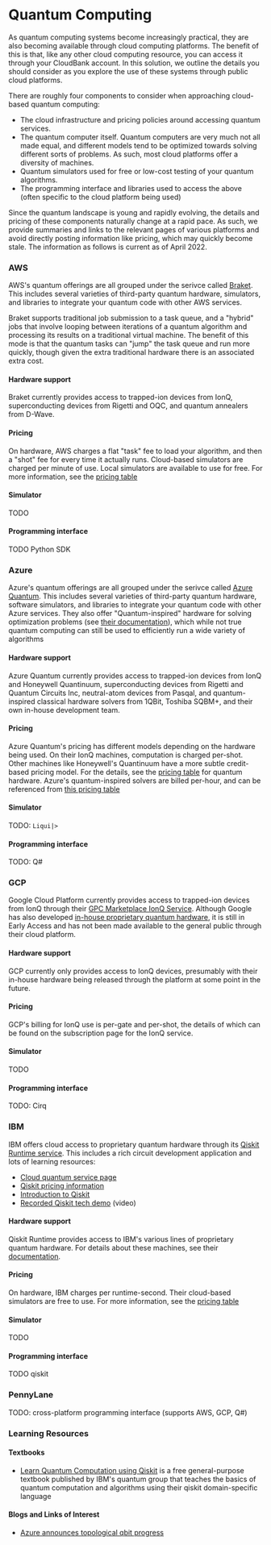 # Quantum Computing

As quantum computing systems become increasingly practical, they are also becoming available through cloud computing platforms. The benefit of this is that, like any other cloud computing resource, you can access it through your CloudBank account. In this solution, we outline the details you should consider as you explore the use of these systems through public cloud platforms.

There are roughly four components to consider when approaching cloud-based quantum computing:

- The cloud infrastructure and pricing policies around accessing quantum services.
- The quantum computer itself. Quantum computers are very much not all made equal, and different models tend to be optimized towards solving different sorts of problems. As such, most cloud platforms offer a diversity of machines.
- Quantum simulators used for free or low-cost testing of your quantum algorithms.
- The programming interface and libraries used to access the above (often specific to the cloud platform being used)

Since the quantum landscape is young and rapidly evolving, the details and pricing of these components naturally change at a rapid pace. As such, we provide summaries and links to the relevant pages of various platforms and avoid directly posting information like pricing, which may quickly become stale. The information as follows is current as of April 2022.

### AWS
AWS's quantum offerings are all grouped under the serivce called [Braket](https://aws.amazon.com/braket/). This includes several varieties of third-party quantum hardware, simulators, and libraries to integrate your quantum code with other AWS services.

Braket supports traditional job submission to a task queue, and a "hybrid" jobs that involve looping between iterations of a quantum algorithm and processing its results on a traditional virtual machine. The benefit of this mode is that the quantum tasks can "jump" the task queue and run more quickly, though given the extra traditional hardware there is an associated extra cost.

#### Hardware support

Braket currently provides access to trapped-ion devices from IonQ, superconducting devices from Rigetti and OQC, and quantum annealers from D-Wave.

#### Pricing

On hardware, AWS charges a flat "task" fee to load your algorithm, and then a "shot" fee for every time it actually runs. Cloud-based simulators are charged per minute of use. Local simulators are available to use for free. For more information, see the [pricing table](https://aws.amazon.com/braket/pricing/)

#### Simulator

TODO

#### Programming interface

TODO Python SDK


### Azure

Azure's quantum offerings are all grouped under the serivce called [Azure Quantum](https://azure.microsoft.com/en-us/services/quantum). This includes several varieties of third-party quantum hardware, software simulators, and libraries to integrate your quantum code with other Azure services. They also offer "Quantum-inspired" hardware for solving optimization problems (see [their documentation](https://docs.microsoft.com/en-us/azure/quantum/qio-target-list)), which while not true quantum computing can still be used to efficiently run a wide variety of algorithms

#### Hardware support

Azure Quantum currently provides access to trapped-ion devices from IonQ and Honeywell Quantinuum, superconducting devices from Rigetti and Quantum Circuits Inc, neutral-atom devices from Pasqal, and quantum-inspired classical hardware solvers from 1QBit, Toshiba SQBM+, and their own in-house development team.

#### Pricing

Azure Quantum's pricing has different models depending on the hardware being used. On their IonQ machines, computation is charged per-shot. Other machines like Honeywell's Quantinuum have a more subtle credit-based pricing model. For the details, see the [pricing table](https://docs.microsoft.com/en-us/azure/quantum/pricing) for quantum hardware. Azure's quantum-inspired solvers are billed per-hour, and can be referenced from [this pricing table](https://azure.microsoft.com/en-us/pricing/details/azure-quantum/#pricing)

#### Simulator

TODO: `Liqui|>`

#### Programming interface

TODO: Q#

### GCP

Google Cloud Platform currently provides access to trapped-ion devices from IonQ through their [GPC Marketplace IonQ Service](https://ionq.com/docs/get-started-with-google-cloud). Although Google has also developed [in-house proprietary quantum hardware](https://quantumai.google/quantum-computing-service), it is still in Early Access and has not been made available to the general public through their cloud platform.

#### Hardware support

GCP currently only provides access to IonQ devices, presumably with their in-house hardware being released through the platform at some point in the future.

#### Pricing

GCP's billing for IonQ use is per-gate and per-shot, the details of which can be found on the subscription page for the IonQ service.

#### Simulator

TODO

#### Programming interface

TODO: Cirq

### IBM

IBM offers cloud access to proprietary quantum hardware through its [Qiskit Runtime service](https://cloud.ibm.com/quantum). This includes a rich circuit development application and lots of learning resources:

 - [Cloud quantum service page](https://cloud.ibm.com/catalog/services/quantum-computing)
 - [Qiskit pricing information](https://cloud.ibm.com/docs/quantum-computing?topic=quantum-computing-cost)
 - [Introduction to Qiskit](https://research.ibm.com/blog/qiskit-runtime-for-useful-quantum-computing)
 - [Recorded Qiskit tech demo](https://www.youtube.com/watch?v=2eeIlWM5l94) (video)

#### Hardware support

Qiskit Runtime provides access to IBM's various lines of proprietary quantum hardware. For details about these machines, see their [documentation](https://quantum-computing.ibm.com/composer/docs/iqx/manage/systems/processors).

#### Pricing

On hardware, IBM charges per runtime-second. Their cloud-based simulators are free to use. For more information, see the [pricing table](https://cloud.ibm.com/catalog/services/quantum-computing)

#### Simulator

TODO

#### Programming interface

TODO qiskit

### PennyLane

TODO: cross-platform programming interface (supports AWS, GCP, Q#)

### Learning Resources

#### Textbooks

- [Learn Quantum Computation using Qiskit](https://qiskit.org/textbook/preface.html) is a free general-purpose textbook published by IBM's quantum group that teaches the basics of quantum computation and algorithms using their qiskit domain-specific language

#### Blogs and Links of Interest

- [Azure announces topological qbit progress](https://www.hpcwire.com/off-the-wire/microsofts-announces-progress-on-a-new-type-of-qubit/)
